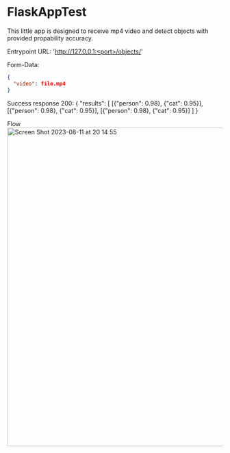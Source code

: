 # FlaskAppTest

This little app is designed to receive mp4 video and detect objects with provided propability accuracy.

Entrypoint URL: 'http://127.0.0.1:<port>/objects/'

Form-Data: 
```json
{
  "video": file.mp4
}
```

Success response 200:
{
  "results": [
    [{"person": 0.98}, {"cat": 0.95}],
    [{"person": 0.98}, {"cat": 0.95}],
    [{"person": 0.98}, {"cat": 0.95}]
  ]
}

Flow
<img width="744" alt="Screen Shot 2023-08-11 at 20 14 55" src="https://github.com/DastanB/FlaskAppTest/assets/22112395/a638c684-5909-4848-a217-0545e97da453">
